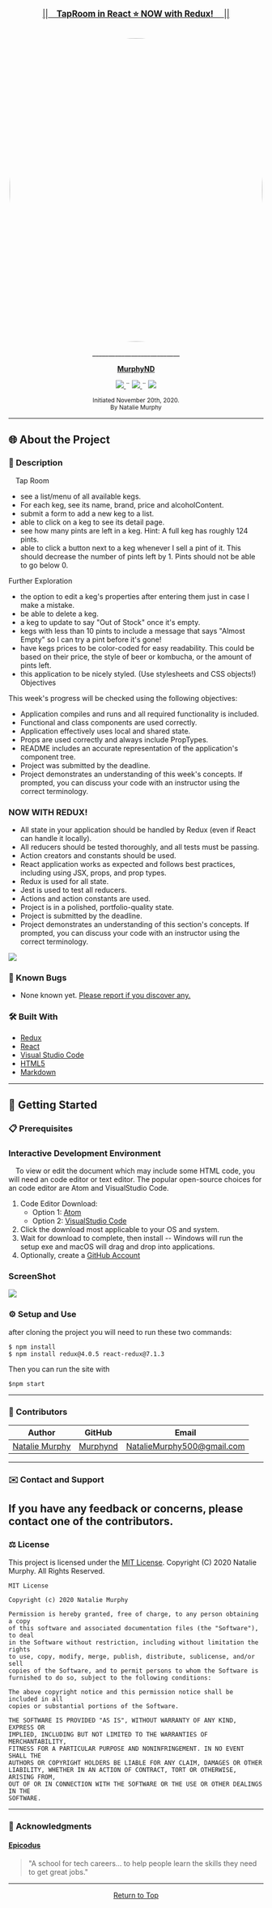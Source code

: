 <br>
<p align="center">
  <u><big>||&emsp;<b><u>TapRoom in React  ⭐️   NOW with Redux! </u></b>&emsp;||</big></u>
</p>
<p align="center">
    <!-- Project Avatar/Logo -->
    <br>
    <a href="https://github.com/Murphynd">
        <img style="border-radius: 100%" src="https://raw.githubusercontent.com/murphynd/Taproom-with-Redux/master/src/Taps.svg"width="500" height="600">
    </a>
    <p align="center">
      ___________________________
    </p>
    <!-- GitHub Link -->
    <p align="center">
        <a href="https://github.com/murphynd">
            <strong>MurphyND</strong>
        </a>
    </p>
    <!-- Project Shields -->
    <p align="center">
        <a href="https://github.com/murphynd/TapRoom/issues">
            <img src="https://img.shields.io/github/issues/LondresRi/README-Assistance?style=plastic">
        </a>
        ¨
        <a href="https://opensource.org/licenses/MIT">
            <img src="https://img.shields.io/github/license/LondresRi/README-Assistance?color=orange&style=plastic">
        </a>
        ¨
        <a href="https://linkedin.com/in/nataliedoraismurphy">
            <img src="https://img.shields.io/badge/-LinkedIn-black.svg?style=plastic&logo=linkedin&colorB=2867B2">
        </a>
    </p>    
</p>

<p align="center">
  <small>Initiated November 20th, 2020.</small>
  <br>
  <small>By Natalie Murphy</small>
</p>

---

## 🌐 About the Project

### 📖 Description

&emsp;Tap Room

- see a list/menu of all available kegs.
- For each keg, see its name, brand, price and alcoholContent.
- submit a form to add a new keg to a list.
- able to click on a keg to see its detail page.
- see how many pints are left in a keg. Hint: A full keg has roughly 124 pints.
- able to click a button next to a keg whenever I sell a pint of it. This should decrease the number of pints left by 1. Pints should not be able to go below 0.

Further Exploration

- the option to edit a keg's properties after entering them just in case I make a mistake.
- be able to delete a keg.
- a keg to update to say "Out of Stock" once it's empty.
- kegs with less than 10 pints to include a message that says "Almost Empty" so I can try a pint before it's gone!
- have kegs prices to be color-coded for easy readability. This could be based on their price, the style of beer or kombucha, or the amount of pints left.
- this application to be nicely styled. (Use stylesheets and CSS objects!)
  Objectives

This week's progress will be checked using the following objectives:

- Application compiles and runs and all required functionality is included.
- Functional and class components are used correctly.
- Application effectively uses local and shared state.
- Props are used correctly and always include PropTypes.
- README includes an accurate representation of the application's component tree.
- Project was submitted by the deadline.
- Project demonstrates an understanding of this week's concepts. If prompted, you can discuss your code with an instructor using the correct terminology.

### NOW WITH REDUX!

- All state in your application should be handled by Redux (even if React can handle it locally).
- All reducers should be tested thoroughly, and all tests must be passing.
- Action creators and constants should be used.
- React application works as expected and follows best practices, including using JSX, props, and prop types.
- Redux is used for all state.
- Jest is used to test all reducers.
- Actions and action constants are used.
- Project is in a polished, portfolio-quality state.
- Project is submitted by the deadline.
- Project demonstrates an understanding of this section's concepts. If prompted, you can discuss your code with an instructor using the correct terminology.

<img src="https://raw.githubusercontent.com/murphynd/Taproom-with-Redux/master/TapRoom%20Diagram.png" >

### 🦠 Known Bugs

- None known yet. <a href="https://github.com/murphynd/TapRoom/issues">Please report if you discover any.</a>

### 🛠 Built With

- [Redux](https://redux.js.org/)
- [React](https://reactjs.org/)
- [Visual Studio Code](https://code.visualstudio.com/)
- [HTML5](https://html.com/html5/)
- [Markdown](https://daringfireball.net/projects/markdown/)

---

## 🏁 Getting Started

### 📋 Prerequisites

### Interactive Development Environment

&emsp;To view or edit the document which may include some HTML code, you will need an code editor or text editor. The popular open-source choices for an code editor are Atom and VisualStudio Code.

1. Code Editor Download:
   - Option 1: [Atom](https://nodejs.org/en/)
   - Option 2: [VisualStudio Code](https://www.npmjs.com/)
2. Click the download most applicable to your OS and system.
3. Wait for download to complete, then install -- Windows will run the setup exe and macOS will drag and drop into applications.
4. Optionally, create a [GitHub Account](https://github.com)

### ScreenShot

<img src="https://raw.githubusercontent.com/murphynd/Taproom-with-Redux/master/ScrrenShot.png">

### ⚙️ Setup and Use

after cloning the project you will need to run these two commands:

```
$ npm install
$ npm install redux@4.0.5 react-redux@7.1.3
```

Then you can run the site with

```
$npm start
```

---

### 🤝 Contributors

| Author                                             |                 GitHub                  |                              Email                              |
| -------------------------------------------------- | :-------------------------------------: | :-------------------------------------------------------------: |
| [Natalie Murphy](https://linkedin.com/in/murphynd) | [Murphynd](https://github.com/Murphynd) | [NatalieMurphy500@gmail.com](mailto:nataliemurphy500@gmail.com) |

---

### ✉️ Contact and Support

## If you have any feedback or concerns, please contact one of the contributors.

### ⚖️ License

This project is licensed under the [MIT License](https://opensource.org/licenses/MIT). Copyright (C) 2020 Natalie Murphy. All Rights Reserved.

```
MIT License

Copyright (c) 2020 Natalie Murphy

Permission is hereby granted, free of charge, to any person obtaining a copy
of this software and associated documentation files (the "Software"), to deal
in the Software without restriction, including without limitation the rights
to use, copy, modify, merge, publish, distribute, sublicense, and/or sell
copies of the Software, and to permit persons to whom the Software is
furnished to do so, subject to the following conditions:

The above copyright notice and this permission notice shall be included in all
copies or substantial portions of the Software.

THE SOFTWARE IS PROVIDED "AS IS", WITHOUT WARRANTY OF ANY KIND, EXPRESS OR
IMPLIED, INCLUDING BUT NOT LIMITED TO THE WARRANTIES OF MERCHANTABILITY,
FITNESS FOR A PARTICULAR PURPOSE AND NONINFRINGEMENT. IN NO EVENT SHALL THE
AUTHORS OR COPYRIGHT HOLDERS BE LIABLE FOR ANY CLAIM, DAMAGES OR OTHER
LIABILITY, WHETHER IN AN ACTION OF CONTRACT, TORT OR OTHERWISE, ARISING FROM,
OUT OF OR IN CONNECTION WITH THE SOFTWARE OR THE USE OR OTHER DEALINGS IN THE
SOFTWARE.
```

---

### 🌟 Acknowledgments

#### [Epicodus](https://www.epicodus.com/)

> "A school for tech careers... to help people learn the skills they need to get great jobs."

---

<center><a href="#">Return to Top</a></center>
